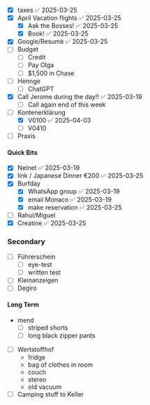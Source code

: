 - [x] taxes ✅ 2025-03-25
- [x] April Vacation flights ✅ 2025-03-25
	- [x] Ask the Bosses! ✅ 2025-03-25
	- [x] Book! ✅ 2025-03-25
- [x] Google/Resumé ✅ 2025-03-25
- [ ] Budget
	- [ ] Credit
	- [ ] Pay Olga
	- [ ] $1,500 in Chase
- [ ] Hennge
	- [ ] ChatGPT
- [x] Call Jerome during the day!! ✅ 2025-03-19
	- [ ] Call again end of this week
- [ ] Kontenerklärung
	- [x] V0100 ✅ 2025-04-03
	- [ ] V0410
- [ ] Praxis

#### Quick Bits
- [x] Nelnet ✅ 2025-03-19
- [x] link / Japanese Dinner €200 ✅ 2025-03-25
- [X] Burfday
	- [x] WhatsApp group ✅ 2025-03-19
	- [x] email Monaco ✅ 2025-03-19
	- [x] make reservation ✅ 2025-03-25
- [ ] Rahul/Miguel
- [x] Creatine ✅ 2025-03-25

### Secondary
- [ ] Führerschein
	- [ ] eye-test
	- [ ] written test
- [ ] Kleinanzeigen
- [ ] Degiro

#### Long Term
-  mend
	- [ ] striped shorts
	- [ ] long black zipper pants
- [ ] Wertstoffhof
	- fridge
	- bag of clothes in room
	- couch
	- stereo
	- old vacuum
- [ ] Camping stuff to Keller

